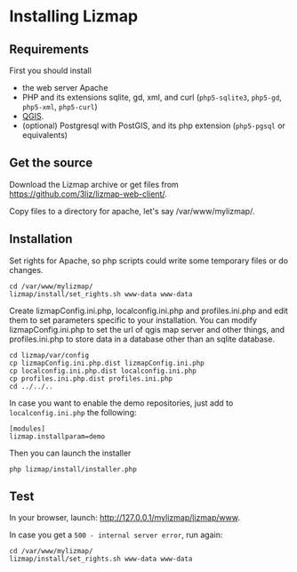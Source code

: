 Installing Lizmap
=================


Requirements
------------

First you should install

- the web server Apache
- PHP and its extensions sqlite, gd, xml, and curl (`php5-sqlite3`, `php5-gd`, `php5-xml`, `php5-curl`)
- [QGIS](https://qgis.org/en/site/forusers/download.html).
- (optional) Postgresql with PostGIS, and its php extension (`php5-pgsql` or equivalents)

Get the source
--------------

Download the Lizmap archive or get files from https://github.com/3liz/lizmap-web-client/.

Copy files to a directory for apache, let's say  /var/www/mylizmap/.


Installation
------------

Set rights for Apache, so php scripts could write some temporary files or do changes.

```
cd /var/www/mylizmap/
lizmap/install/set_rights.sh www-data www-data
```

Create lizmapConfig.ini.php, localconfig.ini.php and profiles.ini.php and edit them
to set parameters specific to your installation. You can modify lizmapConfig.ini.php
to set the url of qgis map server and other things, and profiles.ini.php to store
data in a database other than an sqlite database.

```
cd lizmap/var/config
cp lizmapConfig.ini.php.dist lizmapConfig.ini.php
cp localconfig.ini.php.dist localconfig.ini.php
cp profiles.ini.php.dist profiles.ini.php
cd ../../..
```
In case you want to enable the demo repositories, just add to ``localconfig.ini.php`` the following:

```
[modules]
lizmap.installparam=demo
```

Then you can launch the installer

```
php lizmap/install/installer.php
```

Test
----

In your browser, launch: http://127.0.0.1/mylizmap/lizmap/www.

In case you get a ``500 - internal server error``, run again:

```
cd /var/www/mylizmap/
lizmap/install/set_rights.sh www-data www-data
```
